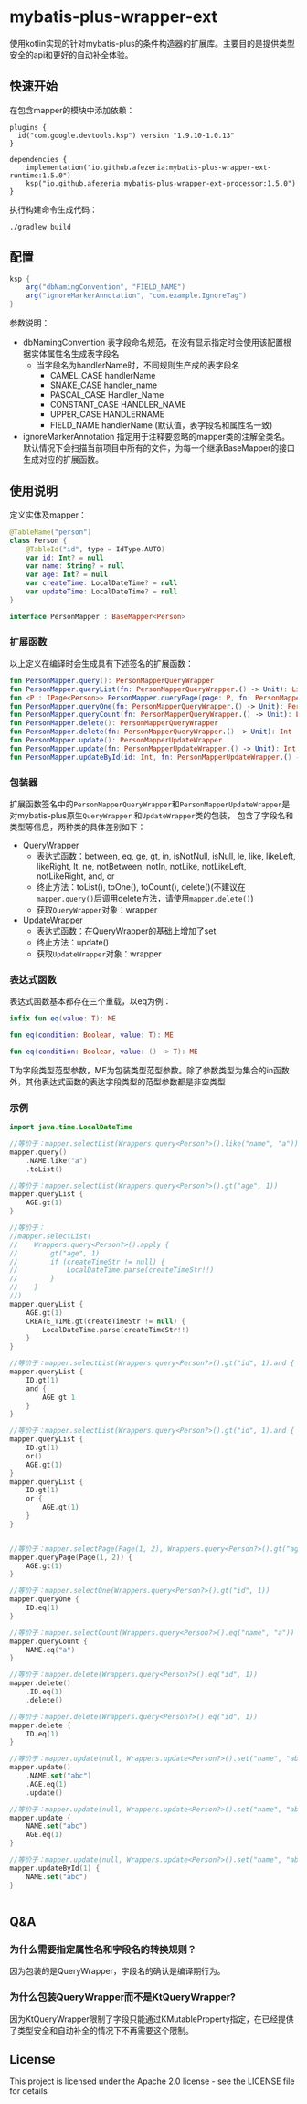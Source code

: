 # mybatis-plus-wrapper-ext

使用kotlin实现的针对mybatis-plus的条件构造器的扩展库。主要目的是提供类型安全的api和更好的自动补全体验。

## 快速开始

在包含mapper的模块中添加依赖：

```
plugins {
  id("com.google.devtools.ksp") version "1.9.10-1.0.13"
}

dependencies {
    implementation("io.github.afezeria:mybatis-plus-wrapper-ext-runtime:1.5.0")
    ksp("io.github.afezeria:mybatis-plus-wrapper-ext-processor:1.5.0")
}

```

执行构建命令生成代码：

```shell
./gradlew build
```

## 配置

```groovy
ksp {
    arg("dbNamingConvention", "FIELD_NAME")
    arg("ignoreMarkerAnnotation", "com.example.IgnoreTag")
}
```

参数说明：

- dbNamingConvention 表字段命名规范，在没有显示指定时会使用该配置根据实体属性名生成表字段名
    - 当字段名为handlerName时，不同规则生产成的表字段名
        - CAMEL_CASE handlerName
        - SNAKE_CASE handler_name
        - PASCAL_CASE Handler_Name
        - CONSTANT_CASE HANDLER_NAME
        - UPPER_CASE HANDLERNAME
        - FIELD_NAME handlerName (默认值，表字段名和属性名一致)
- ignoreMarkerAnnotation 指定用于注释要忽略的mapper类的注解全类名。默认情况下会扫描当前项目中所有的文件，为每一个继承BaseMapper的接口生成对应的扩展函数。

## 使用说明

定义实体及mapper：

```kotlin
@TableName("person")
class Person {
    @TableId("id", type = IdType.AUTO)
    var id: Int? = null
    var name: String? = null
    var age: Int? = null
    var createTime: LocalDateTime? = null
    var updateTime: LocalDateTime? = null
}

interface PersonMapper : BaseMapper<Person>
```

### 扩展函数

以上定义在编译时会生成具有下述签名的扩展函数：

```kotlin
fun PersonMapper.query(): PersonMapperQueryWrapper
fun PersonMapper.queryList(fn: PersonMapperQueryWrapper.() -> Unit): List<Person>
fun <P : IPage<Person>> PersonMapper.queryPage(page: P, fn: PersonMapperQueryWrapper.() -> Unit): P
fun PersonMapper.queryOne(fn: PersonMapperQueryWrapper.() -> Unit): Person?
fun PersonMapper.queryCount(fn: PersonMapperQueryWrapper.() -> Unit): Long
fun PersonMapper.delete(): PersonMapperQueryWrapper
fun PersonMapper.delete(fn: PersonMapperQueryWrapper.() -> Unit): Int
fun PersonMapper.update(): PersonMapperUpdateWrapper
fun PersonMapper.update(fn: PersonMapperUpdateWrapper.() -> Unit): Int
fun PersonMapper.updateById(id: Int, fn: PersonMapperUpdateWrapper.() -> Unit): Int
```

### 包装器

扩展函数签名中的`PersonMapperQueryWrapper`和`PersonMapperUpdateWrapper`是对mybatis-plus原生`QueryWrapper`
和`UpdateWrapper`类的包装，
包含了字段名和类型等信息，两种类的具体差别如下：

- QueryWrapper
    - 表达式函数：between, eq, ge, gt, in, isNotNull, isNull, le, like, likeLeft, likeRight, lt, ne, notBetween, notIn,
      notLike, notLikeLeft, notLikeRight, and, or
    - 终止方法：toList(), toOne(), toCount(), delete()(不建议在`mapper.query()`后调用delete方法，请使用`mapper.delete()`)
    - 获取`QueryWrapper`对象：wrapper
- UpdateWrapper
    - 表达式函数：在QueryWrapper的基础上增加了set
    - 终止方法：update()
    - 获取`UpdateWrapper`对象：wrapper

### 表达式函数

表达式函数基本都存在三个重载，以eq为例：

```kotlin
infix fun eq(value: T): ME

fun eq(condition: Boolean, value: T): ME

fun eq(condition: Boolean, value: () -> T): ME
```

T为字段类型范型参数，ME为包装类型范型参数。除了参数类型为集合的in函数外，其他表达式函数的表达字段类型的范型参数都是非空类型

### 示例

```kotlin
import java.time.LocalDateTime

//等价于：mapper.selectList(Wrappers.query<Person?>().like("name", "a"))
mapper.query()
    .NAME.like("a")
    .toList()

//等价于：mapper.selectList(Wrappers.query<Person?>().gt("age", 1))
mapper.queryList {
    AGE.gt(1)
}

//等价于：
//mapper.selectList(
//    Wrappers.query<Person?>().apply {
//        gt("age", 1)
//        if (createTimeStr != null) {
//            LocalDateTime.parse(createTimeStr!!)
//        }
//    }
//)
mapper.queryList {
    AGE.gt(1)
    CREATE_TIME.gt(createTimeStr != null) {
        LocalDateTime.parse(createTimeStr!!)
    }
}

//等价于：mapper.selectList(Wrappers.query<Person?>().gt("id", 1).and { it.gt("age", 1) })
mapper.queryList {
    ID.gt(1)
    and {
        AGE gt 1
    }
}

//等价于：mapper.selectList(Wrappers.query<Person?>().gt("id", 1).and { it.gt("age", 1) })
mapper.queryList {
    ID.gt(1)
    or()
    AGE.gt(1)
}
mapper.queryList {
    ID.gt(1)
    or {
        AGE.gt(1)
    }
}


//等价于：mapper.selectPage(Page(1, 2), Wrappers.query<Person?>().gt("age", 1))
mapper.queryPage(Page(1, 2)) {
    AGE.gt(1)
}

//等价于：mapper.selectOne(Wrappers.query<Person?>().gt("id", 1))
mapper.queryOne {
    ID.eq(1)
}

//等价于：mapper.selectCount(Wrappers.query<Person?>().eq("name", "a"))
mapper.queryCount {
    NAME.eq("a")
}

//等价于：mapper.delete(Wrappers.query<Person?>().eq("id", 1))
mapper.delete()
    .ID.eq(1)
    .delete()

//等价于：mapper.delete(Wrappers.query<Person?>().eq("id", 1))
mapper.delete {
    ID.eq(1)
}

//等价于：mapper.update(null, Wrappers.update<Person?>().set("name", "abc").eq("age", 1))
mapper.update()
    .NAME.set("abc")
    .AGE.eq(1)
    .update()

//等价于：mapper.update(null, Wrappers.update<Person?>().set("name", "abc").eq("age", 1))
mapper.update {
    NAME.set("abc")
    AGE.eq(1)
}

//等价于：mapper.update(null, Wrappers.update<Person?>().set("name", "abc").eq("id", 1))
mapper.updateById(1) {
    NAME.set("abc")
}



```

## Q&A

### 为什么需要指定属性名和字段名的转换规则？

因为包装的是QueryWrapper，字段名的确认是编译期行为。

### 为什么包装QueryWrapper而不是KtQueryWrapper?

因为KtQueryWrapper限制了字段只能通过KMutableProperty指定，在已经提供了类型安全和自动补全的情况下不再需要这个限制。

## License

This project is licensed under the Apache 2.0 license - see the LICENSE file for details
